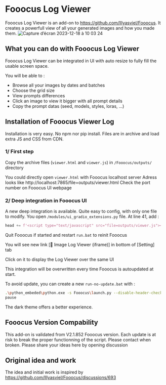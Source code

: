 # **Fooocus Log Viewer**

Fooocus Log Viewer is an add-on to https://github.com/lllyasviel/Fooocus. It creates a powerfull view of all your generated images and how you made them.
![Capture d’écran 2023-12-18 à 10 03 24](https://github.com/toutjavascript/Fooocus-Log-Viewer/assets/30899600/9cef6fd4-7da8-4709-8401-b89d20ee1bf7)

## What you can do with **Fooocus Log Viewer**

Fooocus Log Viewer can be integrated in UI with auto resize to fully fill the usable screen space.

You will be able to :

- Browse all your images by dates and batches
- Choose the grid size
- View prompts differences
- Click an image to view it bigger with all prompt details
- Copy the prompt datas (seed, models, styles, loras, ...)

## Installation of Fooocus Viewer Log

Installation is very easy. No npm nor pip install. Files are in archive and load extra JS and CSS from CDN.

### 1/ First step

Copy the archive files (`viewer.html` and `viewer.js`) in `/Fooocus/outputs/` directory

You could directly open `viewer.html` with Fooocus localhost server
Adress looks like http://localhost:7865/file=outputs/viewer.html
Check the port number on Fooocus UI webpage

### 2/ Deep integration in Fooocus UI

A new deep integration is available. Quite easy to config, with only one file to modify.
You open `/modules/ui_gradio_extensions.py` file. At line 41, add :

```python
head += f'<script type="text/javascript" src="file=outputs/viewer.js"></script>\n'
```

Quit Fooocus if started and restart `run.bat` to reinit Fooocus

You will see new link [🎥 Image Log Viewer (iframe)] in bottom of [Setting] tab

Click on it to display the Log Viewer over the same UI

This integration will be overwritten every time Fooocus is autoupdated at start.

To avoid update, you can create a new `run-no-update.bat` with :

```bash
.\python_embeded\python.exe -s Fooocus\launch.py --disable-header-check --theme=dark
pause
```

The dark theme offers a better experience.

## Fooocus Version Compability

This add-on is validated from V2.1.852 Fooocus version.
Each update is at risk to break the proper functionning of the script.
Please contact when broken.
Please share your ideas here by opening discussion

## Original idea and work 

The idea and initial work is inspired by https://github.com/lllyasviel/Fooocus/discussions/693
